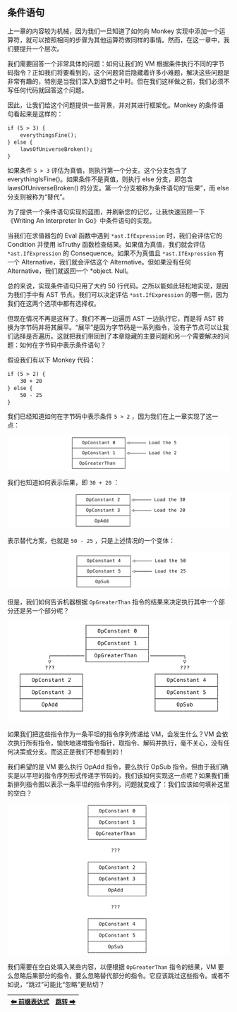 ## 条件语句

上一章的内容较为机械，因为我们一旦知道了如何向 Monkey 实现中添加一个运算符，就可以按照相同的步骤为其他运算符做同样的事情。然而，在这一章中，我们要提升一个层次。

我们需要回答一个非常具体的问题：如何让我们的 VM 根据条件执行不同的字节码指令？正如我们将要看到的，这个问题背后隐藏着许多小难题，解决这些问题是非常有趣的，特别是当我们深入到细节之中时。但在我们这样做之前，我们必须不写任何代码就回答这个问题。

因此，让我们给这个问题提供一些背景，并对其进行框架化。Monkey 的条件语句看起来是这样的：

```
if (5 > 3) {
    everythingsFine();
} else {
    lawsOfUniverseBroken();
}
```

如果条件 `5 > 3` 评估为真值，则执行第一个分支。这个分支包含了 everythingIsFine()。如果条件不是真值，则执行 else 分支，即包含 lawsOfUniverseBroken() 的分支。第一个分支被称为条件语句的“后果”，而 else 分支则被称为“替代”。

为了提供一个条件语句实现的蓝图，并刷新您的记忆，让我快速回顾一下《Writing An Interpreter In Go》中条件语句的实现。

当我们在求值器包的 Eval 函数中遇到 `*ast.IfExpression` 时，我们会评估它的 Condition 并使用 isTruthy 函数检查结果。如果值为真值，我们就会评估 `*ast.IfExpression` 的 Consequence。如果不为真值且 `*ast.IfExpression` 有一个 Alternative，我们就会评估这个 Alternative。但如果没有任何 Alternative，我们就返回一个 *object. Null。

总的来说，实现条件语句只用了大约 50 行代码。之所以能如此轻松地实现，是因为我们手中有 AST 节点。我们可以决定评估 `*ast.IfExpression` 的哪一侧，因为我们在这两个选项中都有选择权。

但现在情况不再是这样了。我们不再一边遍历 AST 一边执行它，而是将 AST 转换为字节码并将其展平。“展平”是因为字节码是一系列指令，没有子节点可以让我们选择是否遍历。这就把我们带回到了本章隐藏的主要问题和另一个需要解决的问题：如何在字节码中表示条件语句？

假设我们有以下 Monkey 代码：

```
if (5 > 2) {
    30 + 20
} else {
    50 - 25
}
```

我们已经知道如何在字节码中表示条件 `5 > 2` ，因为我们在上一章实现了这一点：

![操作栈](/pic/条件语句1.png)

我们也知道如何表示后果，即 `30 + 20` ：

![操作栈](/pic/条件语句2.png)

表示替代方案，也就是 `50 - 25` ，只是上述情况的一个变体：

![操作栈](/pic/条件语句3.png)

但是，我们如何告诉机器根据 `OpGreaterThan` 指令的结果来决定执行其中一个部分还是另一个部分呢？

![操作栈](/pic/条件语句4.png)

如果我们把这些指令作为一条平坦的指令序列传递给 VM，会发生什么？VM 会依次执行所有指令，愉快地递增指令指针，取指令、解码并执行，毫不关心，没有任何决策或分支。而这正是我们不想看到的！

我们希望的是 VM 要么执行 OpAdd 指令，要么执行 OpSub 指令。但由于我们确实是以平坦的指令序列形式传递字节码的，我们该如何实现这一点呢？如果我们重新排列指令图以表示一条平坦的指令序列，问题就变成了：我们应该如何填补这里的空白？

![操作栈](/pic/条件语句5.png)

我们需要在空白处填入某些内容，以便根据 `OpGreaterThan` 指令的结果，VM 要么忽略后果部分的指令，要么忽略替代部分的指令。它应该跳过这些指令。或者不如说，“跳过”可能比“忽略”更贴切？

|[⬅ 前缀表达式](./24前缀表达式.md)|[跳转 ➡](./26跳转.md)|
| --- | --- |
